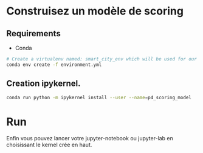 # Construisez un modèle de scoring

## Requirements

- Conda

````bash
# Create a virtualenv named: smart_city_env which will be used for our jupyter notebook 
conda env create -f environment.yml
````

## Creation ipykernel.
````bash
conda run python -m ipykernel install --user --name=p4_scoring_model
````

# Run
Enfin vous pouvez lancer votre jupyter-notebook ou jupyter-lab en choisissant le kernel crée en haut.